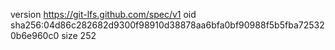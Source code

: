 version https://git-lfs.github.com/spec/v1
oid sha256:04d86c282682d9300f98910d38878aa6bfa0bf90988f5b5fba725320b6e960c0
size 252
